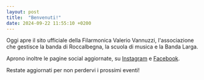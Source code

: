 ```yaml
---
layout: post
title:  "Benvenuti!"
date: 2024-09-22 11:55:10 +0200
---
```


Oggi apre il sito ufficiale della Filarmonica Valerio Vannuzzi, l'associazione che gestisce la banda di Roccalbegna, la scuola di musica e la Banda Larga.

Aprono inoltre le pagine social aggiornate, su [Instagram](https://www.instagram.com/banda_larga_banda) e [Facebook](https://www.facebook.com/people/Filarmonica-Vannuzzi/61566380846466).

Restate aggiornati per non perdervi i prossimi eventi!

